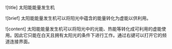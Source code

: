 ![title]
太阳能能量发生机

![brief]
太阳能能量发生机可以将阳光中蕴含的能量转化为虚能以供利用。

![content]
太阳能能量发生机可以将阳光中的光能、热能等转化成可利用的虚能使用。因此它只能在白天且拥有太阳光的条件下进行工作。通过右键可以打开它的频道连接界面。